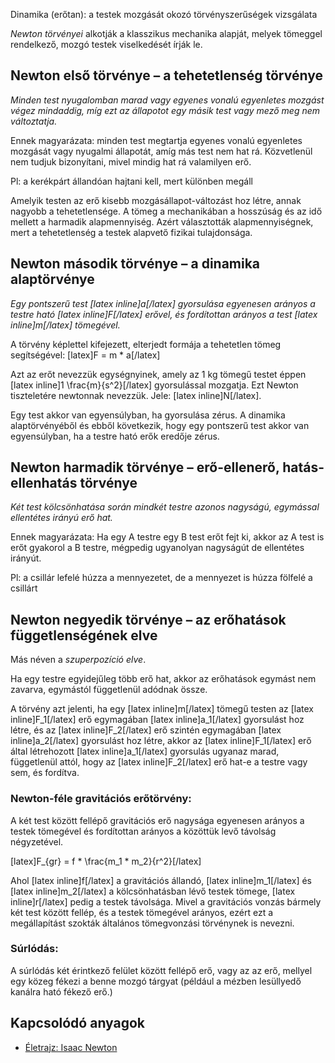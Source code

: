 Dinamika (erőtan): a testek mozgását okozó törvényszerűségek vizsgálata

*Newton törvényei* alkotják a klasszikus mechanika alapját, melyek tömeggel rendelkező, mozgó testek viselkedését írják le.

## Newton első törvénye – a tehetetlenség törvénye

*Minden test nyugalomban marad vagy egyenes vonalú egyenletes mozgást végez mindaddig, míg ezt az állapotot egy másik test vagy mező meg nem változtatja.*

Ennek magyarázata: minden test megtartja egyenes vonalú egyenletes mozgását vagy nyugalmi állapotát, amíg más test nem hat rá. Közvetlenül nem tudjuk bizonyítani, mivel mindig hat rá valamilyen erő.

Pl: a kerékpárt állandóan hajtani kell, mert különben megáll

Amelyik testen az erő kisebb mozgásállapot-változást hoz létre, annak nagyobb a tehetetlensége. A tömeg a mechanikában a hosszúság és az idő mellett a harmadik alapmennyiség. Azért választották alapmennyiségnek, mert a tehetetlenség a testek alapvető fizikai tulajdonsága.

## Newton második törvénye – a dinamika alaptörvénye

*Egy pontszerű test [latex inline]a[/latex] gyorsulása egyenesen arányos a testre ható [latex inline]F[/latex] erővel, és fordítottan arányos a test [latex inline]m[/latex] tömegével.*

A törvény képlettel kifejezett, elterjedt formája a tehetetlen tömeg segítségével: [latex]F = m * a[/latex]

Azt az erőt nevezzük egységnyinek, amely az 1 kg tömegű testet éppen [latex inline]1 \frac{m}{s^2}[/latex] gyorsulással mozgatja. Ezt Newton tiszteletére newtonnak nevezzük. Jele: [latex inline]N[/latex].

Egy test akkor van egyensúlyban, ha gyorsulása zérus. A dinamika alaptörvényéből és ebből következik, hogy egy pontszerű test akkor van egyensúlyban, ha a testre ható erők eredője zérus.

## Newton harmadik törvénye – erő-ellenerő, hatás-ellenhatás törvénye

*Két test kölcsönhatása során mindkét testre azonos nagyságú, egymással ellentétes irányú erő hat.*

Ennek magyarázata: Ha egy A testre egy B test erőt fejt ki, akkor az A test is erőt gyakorol a B testre, mégpedig ugyanolyan nagyságút de ellentétes irányút.

Pl: a csillár lefelé húzza a mennyezetet, de a mennyezet is húzza fölfelé a csillárt

## Newton negyedik törvénye – az erőhatások függetlenségének elve

Más néven a *szuperpozíció elve*.

Ha egy testre egyidejűleg több erő hat, akkor az erőhatások egymást nem zavarva, egymástól függetlenül adódnak össze.

A törvény azt jelenti, ha egy [latex inline]m[/latex] tömegű testen az [latex inline]F_1[/latex] erő egymagában [latex inline]a_1[/latex] gyorsulást hoz létre, és az [latex inline]F_2[/latex] erő szintén egymagában [latex inline]a_2[/latex] gyorsulást hoz létre, akkor az [latex inline]F_1[/latex] erő által létrehozott [latex inline]a_1[/latex] gyorsulás ugyanaz marad, függetlenül attól, hogy az [latex inline]F_2[/latex] erő hat-e a testre vagy sem, és fordítva.

### Newton-féle gravitációs erőtörvény:

A két test között fellépő gravitációs erő nagysága egyenesen arányos a testek tömegével és fordítottan arányos a közöttük levő távolság négyzetével.

[latex]F_{gr} = f * \frac{m_1 * m_2}{r^2}[/latex]

Ahol [latex inline]f[/latex] a gravitációs állandó, [latex inline]m_1[/latex] és [latex inline]m_2[/latex] a kölcsönhatásban lévő testek tömege, [latex inline]r[/latex] pedig a testek távolsága. Mivel a gravitációs vonzás bármely két test között fellép, és a testek tömegével arányos, ezért ezt a megállapítást szokták általános tömegvonzási törvénynek is nevezni.

### Súrlódás:

A súrlódás két érintkező felület között fellépő erő, vagy az az erő, mellyel egy közeg fékezi a benne mozgó tárgyat (például a mézben lesüllyedő kanálra ható fékező erő.)

## Kapcsolódó anyagok

 - [Életrajz: Isaac Newton](/note/2424/)

